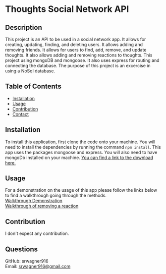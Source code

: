 # Thoughts Social Network API

## Description
This project is an API to be used in a social network app. It allows for creating, updating, finding, and deleting users. It allows adding and removing friends. It allows for users to find, add, remove, and update thoughts. It also allows adding and removing reactions to thoughts. This project using mongoDB and mongoose. It also uses express for routing and connecting the database. The purpose of this project is an excercise in using a NoSql database.
## Table of Contents
  * [Installation](#Installation)
  * [Usage](#Usage)
  * [Contribution](#Contribution)
  * [Contact](#Questions)
## Installation
To install this application, first clone the code onto your machine. You will need to install the dependencies by running the command `npm install`. This app uses the packages mongoose and express. You will also need to have mongoDb installed on your machine. [You can find a link to the download here.](https://www.mongodb.com/try/download/community)
## Usage
For a demonstration on the usage of this app please follow the links below to find a walkthrough going through the methods.<br>
[Walkthrough Demonstration](https://drive.google.com/file/d/1NVq-fuD4u5P9zOeVuPmNbLEEtCCscP8K/view)<br>
[Walkthrough of removing a reaction](https://drive.google.com/file/d/1eKINQsNHWLw1bilrG74MRIK2aPmN7fmU/view)

## Contribution
I don't expect any contribution.

## Questions
GitHub: srwagner916<br>
Email: <srwagner916@gmail.com>
